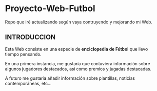 # Proyecto-Web-Futbol
Repo que iré actualizando según vaya contruyendo y mejorando mi Web. 

## INTRODUCCION 

Esta Web consiste en una especie de **enciclopedia de Fútbol** que llevo tiempo pensando. 

En una primera instancia, me gustaría que contuviera información sobre algunos jugadores destacados, así como premios y jugadas destacadas.

A futuro me gustaria añadir información sobre plantillas, noticias contemporáneas, etc...
